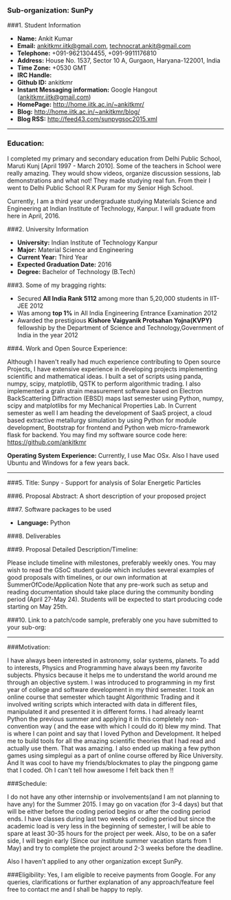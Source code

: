 ### Sub-organization: SunPy

###1. Student Information
* **Name:** Ankit Kumar
* **Email:** ankitkmr.iitk@gmail.com, technocrat.ankit@gmail.com
* **Telephone:** +091-9621304455, +091-9911176810
* **Address:** House No. 1537, Sector 10 A, Gurgaon, Haryana-122001, India
* **Time Zone:** +0530 GMT
* **IRC Handle:** 
* **Github ID:** ankitkmr
* **Instant Messaging information:** Google Hangout (ankitkmr.iitk@gmail.com)
* **HomePage:** http://home.iitk.ac.in/~ankitkmr/
* **Blog:** http://home.iitk.ac.in/~ankitkmr/blog/
* **Blog RSS:**  http://feed43.com/sunpygsoc2015.xml

***
### Education:

I completed my primary and secondary education from Delhi Public School, Maruti Kunj [April 1997 - March 2010]. Some of the teachers in School were really amazing. They would show videos, organize discussion sessions, lab demonstrations and what not! They made studying real fun. From their I went to Delhi Public School R.K Puram for my Senior High School.

Currently, I am a third year undergraduate studying Materials Science and Engineering at Indian Institute of Technology, Kanpur. I will graduate from here in April, 2016.


###2. University Information
* **University:** Indian Institute of Technology Kanpur
* **Major:** Material Science and Engineering
* **Current Year:** Third Year
* **Expected Graduation Date:** 2016
* **Degree:** Bachelor of Technology (B.Tech)

###3. Some of my bragging rights:

* Secured **All India Rank 5112** among more than 5,20,000 students in IIT-JEE 2012
* Was among **top 1%** in All India Engineering Entrance Examination 2012
* Awarded the prestigious **Kishore Vaigyanik Protsahan Yojna(KVPY)** fellowship by the Department of Science and Technology,Government of India in the year 2012


###4. Work and Open Source Experience:

Although I haven't really had much experience contributing to Open source Projects, I have extensive experience in developing projects implementing scientific and mathematical ideas. I built a set of scripts using panda, numpy, scipy, matplotlib, QSTK to perform algorithmic trading. I also  implemented a grain strain measurement software based on Electron BackScattering Diffraction (EBSD) maps last semester using Python, numpy, scipy and matplotlibs for my Mechanical Properties Lab. In Current semester as well I am heading the development of SaaS project, a cloud based extractive metallurgy simulation by using Python for module development, Bootstrap for frontend and Python web micro-framework flask for backend. You may find my software source code here: https://github.com/ankitkmr

**Operating System Experience:** Currently, I use Mac OSx. Also I have used Ubuntu and Windows for a few years back.

***

###5. Title: Sunpy - Support for analysis of Solar Energetic Particles

###6. Proposal Abstract:
A short description of your proposed project

###7. Software packages to be used
* **Language:** Python

###8. Deliverables


###9. Proposal Detailed Description/Timeline:

Please include timeline with milestones, preferably weekly ones. You may wish to read the GSoC student guide which includes several examples of good proposals with timelines, or our own information at SummerOfCode/Application
Note that any pre-work such as setup and reading documentation should take place during the community bonding period (April 27-May 24). Students will be expected to start producing code starting on May 25th.

###10. Link to a patch/code sample, preferably one you have submitted to your sub-org:


***

###Motivation:

I have always been interested in astronomy, solar systems, planets. To add to interests, Physics and Programming have always been my favorite subjects. Physics because it helps me to understand the world around me through an objective system. I was introduced to programming in my first year of college and software development in my third semester. I took an online course that semester which taught Algorithmic Trading and it involved writing scripts which interacted with data in different files, manipulated it and presented it in different forms. I had already learnt Python the previous summer and applying it in this completely non-convention way ( and the ease with which I could do it) blew my mind. That is where I can point and say that I loved Python and Development. It helped me to build tools for all the amazing scientific theories that I had read and actually use them. That was amazing. I also ended up making a few python games using simplegui as a part of online course offered by Rice University. And It was cool to have my friends/blockmates to play the pingpong game that I coded. Oh I can't tell how awesome I felt back then !! 

###Schedule:

I do not have any other internship or involvements(and I am not planning to have any) for the Summer 2015. I may go on vacation (for 3-4 days) but that will be either before the coding period begins or after the coding period ends.
I have classes during last two weeks of coding period but since the academic load is very less in the beginning of semester, I will be able to spare at least 30-35 hours for the project per week. Also, to be on a safer side, I will begin early (Since our institute summer vacation starts from 1 May) and try to complete the project around 2-3 weeks before the deadline.

Also I haven't applied to any other organization except SunPy.

###Eligibility:
Yes, I am eligible to receive payments from Google.
For any queries, clarifications or further explanation of any approach/feature feel free to contact me and I shall be happy to reply.